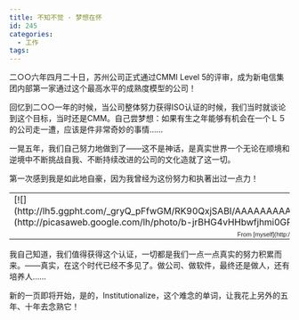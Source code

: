 ```yaml
---
title: 不知不觉 · 梦想在怀
id: 245
categories:
  - 工作
tags:
---
```


二○○六年四月二十日，苏州公司正式通过CMMI Level  5的评审，成为新电信集团内部第一家通过这个最高水平的成熟度模型的公司！

回忆到二○○一年的时候，当公司整体努力获得ISO认证的时候，我们当时就谈论到这个目标，当时还是CMM。自己尝梦想：如果有生之年能够有机会在一个Ｌ５的公司走一遭，应该是件非常奇妙的事情……

一晃五年，我们自己努力地做到了——这不是神话，是真实世界一个无论在顺境和逆境中不断挑战自我、不断持续改进的公司的文化造就了这一切。

第一次感到我是如此地自豪，因为我曾经为这份努力和执著出过一点力！
<table style="width:auto;"><tbody><tr><td>[![](http://lh5.ggpht.com/_gryQ_pFfwGM/RK90QxjSABI/AAAAAAAAAFA/iTTFrRVv5hQ/s400/ss%2020060707_175342.png.jpg)](http://picasaweb.google.com/lh/photo/b-jrBHG4vHHbwfjhmi0GPQ?authkey=H_QRUvUcWGg&amp;feat=embedwebsite)</td></tr><tr><td style="font-family:arial, sans-serif;font-size:11px;text-align:right;">From [myself](http://picasaweb.google.com/henryhuiwang/Myself?authkey=H_QRUvUcWGg&amp;feat=embedwebsite)</td></tr></tbody></table>

我自己知道，我们值得获得这个认证，一切都是我们一点一点真实的努力积累而来。——真实，在这个时代已经不多见了。做公司、做软件，最终还是做人，还有培养人……

新的一页即将开始，是的，Institutionalize，这个难念的单词，让我花上另外的五年、十年去念熟它！